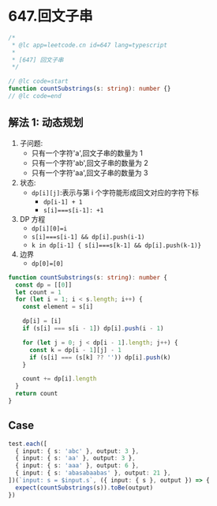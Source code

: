 # 647.回文子串

```ts
/*
 * @lc app=leetcode.cn id=647 lang=typescript
 *
 * [647] 回文子串
 */

// @lc code=start
function countSubstrings(s: string): number {}
// @lc code=end
```

## 解法 1: 动态规划

1. 子问题:
   - 只有一个字符'a',回文子串的数量为 1
   - 只有一个字符'ab',回文子串的数量为 2
   - 只有一个字符'aa',回文子串的数量为 3
2. 状态:
   - `dp[i][j]`:表示与第 i 个字符能形成回文对应的字符下标
     - `dp[i-1] + 1`
     - `s[i]===s[i-1]: +1`
3. DP 方程
   - `dp[i][0]=i`
   - `s[i]===s[i-1] && dp[i].push(i-1)`
   - `k in dp[i-1] { s[i]===s[k-1] && dp[i].push(k-1)}`
4. 边界
   - `dp[0]=[0]`

```ts
function countSubstrings(s: string): number {
  const dp = [[0]]
  let count = 1
  for (let i = 1; i < s.length; i++) {
    const element = s[i]

    dp[i] = [i]
    if (s[i] === s[i - 1]) dp[i].push(i - 1)

    for (let j = 0; j < dp[i - 1].length; j++) {
      const k = dp[i - 1][j] - 1
      if (s[i] === (s[k] ?? '')) dp[i].push(k)
    }

    count += dp[i].length
  }
  return count
}
```

## Case

```ts
test.each([
  { input: { s: 'abc' }, output: 3 },
  { input: { s: 'aa' }, output: 3 },
  { input: { s: 'aaa' }, output: 6 },
  { input: { s: 'abasabaabas' }, output: 21 },
])(`input: s = $input.s`, ({ input: { s }, output }) => {
  expect(countSubstrings(s)).toBe(output)
})
```
